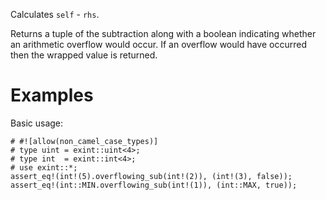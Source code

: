 Calculates `self` - `rhs`.

Returns a tuple of the subtraction along with a boolean indicating whether an
arithmetic overflow would occur. If an overflow would have occurred then the
wrapped value is returned.

# Examples

Basic usage:

```
# #![allow(non_camel_case_types)]
# type uint = exint::uint<4>;
# type int  = exint::int<4>;
# use exint::*;
assert_eq!(int!(5).overflowing_sub(int!(2)), (int!(3), false));
assert_eq!(int::MIN.overflowing_sub(int!(1)), (int::MAX, true));
```

